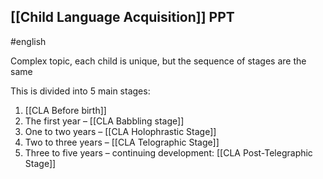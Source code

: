 ## [[Child Language Acquisition]] PPT
#english

Complex topic, each child is unique, but the sequence of stages are the same

This is divided into 5 main stages:
1. [[CLA Before birth]]
1. The first year – [[CLA Babbling stage]]
2. One to two years – [[CLA Holophrastic Stage]]
3. Two to three years – [[CLA Telographic Stage]]
4. Three to five years – continuing development: [[CLA Post-Telegraphic Stage]]